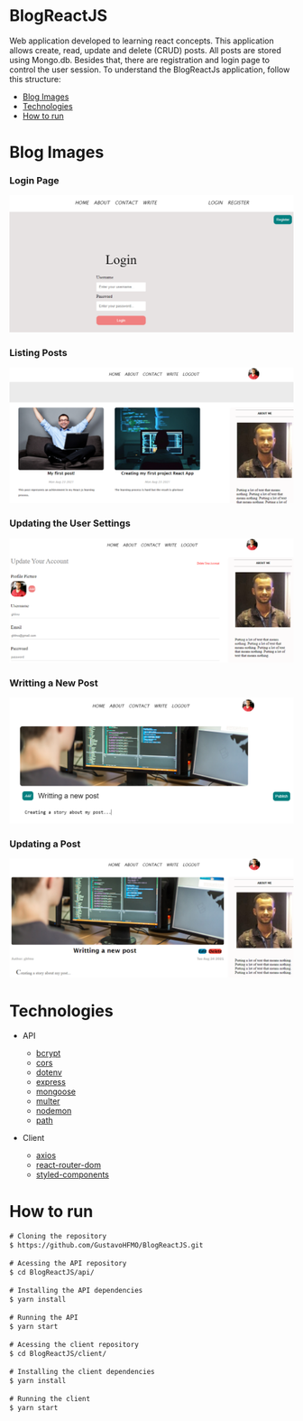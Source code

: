# BlogReactJS

Web application developed to learning react concepts. This application allows create, read, update and delete (CRUD) posts. All posts are stored using Mongo.db. Besides that, there are registration and login page to control the user session. 
To understand the BlogReactJs application, follow this structure:

* [Blog Images](#head1)
* [Technologies](#head2)
* [How to run](#head3)


# <span id="head1">Blog Images<span/>
### Login Page
![](https://github.com/GustavoHFMO/BlogReactJS/blob/master/blog_presentation/login_page.PNG)

### Listing Posts
![](https://github.com/GustavoHFMO/BlogReactJS/blob/master/blog_presentation/blog_presentation.png)

### Updating the User Settings
![](https://github.com/GustavoHFMO/BlogReactJS/blob/master/blog_presentation/settings.PNG)

### Writting a New Post
![](https://github.com/GustavoHFMO/BlogReactJS/blob/master/blog_presentation/writting_post.PNG)

### Updating a Post
![](https://github.com/GustavoHFMO/BlogReactJS/blob/master/blog_presentation/editting_post.PNG)

# <span id="head2">Technologies<span/>
* API
  * [bcrypt](https://github.com/kelektiv/node.bcrypt.js#readme)
  * [cors](https://github.com/expressjs/cors#readme)
  * [dotenv](https://github.com/motdotla/dotenv#readme)
  * [express](http://expressjs.com/)
  * [mongoose](https://mongoosejs.com)
  * [multer](https://github.com/expressjs/multer#readme)
  * [nodemon](https://nodemon.io)
  * [path](http://nodejs.org/docs/latest/api/path.html)

* Client
  * [axios](http://nodejs.org/docs/latest/api/path.html)
  * [react-router-dom](https://github.com/ReactTraining/react-router#readme)
  * [styled-components](https://styled-components.com/)

# <span id="head3">How to run<span/>
```
# Cloning the repository
$ https://github.com/GustavoHFMO/BlogReactJS.git

# Acessing the API repository
$ cd BlogReactJS/api/

# Installing the API dependencies
$ yarn install 

# Running the API
$ yarn start

# Acessing the client repository
$ cd BlogReactJS/client/

# Installing the client dependencies
$ yarn install 

# Running the client
$ yarn start
```


